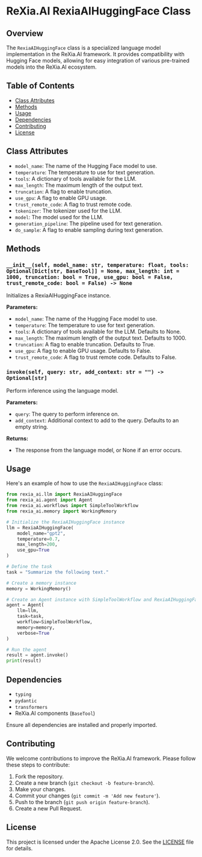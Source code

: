 # ReXia.AI RexiaAIHuggingFace Class

## Overview

The `RexiaAIHuggingFace` class is a specialized language model implementation in the ReXia.AI framework. It provides compatibility with Hugging Face models, allowing for easy integration of various pre-trained models into the ReXia.AI ecosystem.

## Table of Contents

- [Class Attributes](#class-attributes)
- [Methods](#methods)
- [Usage](#usage)
- [Dependencies](#dependencies)
- [Contributing](#contributing)
- [License](#license)

## Class Attributes

- `model_name`: The name of the Hugging Face model to use.
- `temperature`: The temperature to use for text generation.
- `tools`: A dictionary of tools available for the LLM.
- `max_length`: The maximum length of the output text.
- `truncation`: A flag to enable truncation.
- `use_gpu`: A flag to enable GPU usage.
- `trust_remote_code`: A flag to trust remote code.
- `tokenizer`: The tokenizer used for the LLM.
- `model`: The model used for the LLM.
- `generation_pipeline`: The pipeline used for text generation.
- `do_sample`: A flag to enable sampling during text generation.

## Methods

### `__init__(self, model_name: str, temperature: float, tools: Optional[Dict[str, BaseTool]] = None, max_length: int = 1000, truncation: bool = True, use_gpu: bool = False, trust_remote_code: bool = False) -> None`

Initializes a RexiaAIHuggingFace instance.

**Parameters:**

- `model_name`: The name of the Hugging Face model to use.
- `temperature`: The temperature to use for text generation.
- `tools`: A dictionary of tools available for the LLM. Defaults to None.
- `max_length`: The maximum length of the output text. Defaults to 1000.
- `truncation`: A flag to enable truncation. Defaults to True.
- `use_gpu`: A flag to enable GPU usage. Defaults to False.
- `trust_remote_code`: A flag to trust remote code. Defaults to False.

### `invoke(self, query: str, add_context: str = "") -> Optional[str]`

Perform inference using the language model.

**Parameters:**

- `query`: The query to perform inference on.
- `add_context`: Additional context to add to the query. Defaults to an empty string.

**Returns:**

- The response from the language model, or None if an error occurs.

## Usage

Here's an example of how to use the `RexiaAIHuggingFace` class:

```python
from rexia_ai.llm import RexiaAIHuggingFace
from rexia_ai.agent import Agent
from rexia_ai.workflows import SimpleToolWorkflow
from rexia_ai.memory import WorkingMemory

# Initialize the RexiaAIHuggingFace instance
llm = RexiaAIHuggingFace(
    model_name="gpt2",
    temperature=0.7,
    max_length=200,
    use_gpu=True
)

# Define the task
task = "Summarize the following text."

# Create a memory instance
memory = WorkingMemory()

# Create an Agent instance with SimpleToolWorkflow and RexiaAIHuggingFace
agent = Agent(
    llm=llm,
    task=task,
    workflow=SimpleToolWorkflow,
    memory=memory,
    verbose=True
)

# Run the agent
result = agent.invoke()
print(result)
```

## Dependencies

- `typing`
- `pydantic`
- `transformers`
- ReXia.AI components (`BaseTool`)

Ensure all dependencies are installed and properly imported.

## Contributing

We welcome contributions to improve the ReXia.AI framework. Please follow these steps to contribute:

1. Fork the repository.
2. Create a new branch (`git checkout -b feature-branch`).
3. Make your changes.
4. Commit your changes (`git commit -m 'Add new feature'`).
5. Push to the branch (`git push origin feature-branch`).
6. Create a new Pull Request.

## License

This project is licensed under the Apache License 2.0. See the [LICENSE](../LICENSE) file for details.